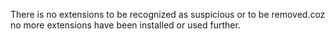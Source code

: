 There is no extensions to be recognized as suspicious or to be removed.coz no more extensions have been installed or used further.
